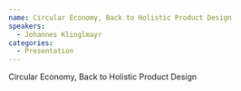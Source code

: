 ```yaml
--- 
name: Circular Economy, Back to Holistic Product Design
speakers: 
  - Johannes Klinglmayr
categories:
  - Presentation
---
```


Circular Economy, Back to Holistic Product Design